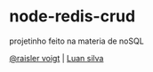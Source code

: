 # node-redis-crud
projetinho feito na materia de noSQL

[@raisler voigt](https://github.com/Raisler) |
[Luan silva](https://gitlab.com/kaka2kaka2)
